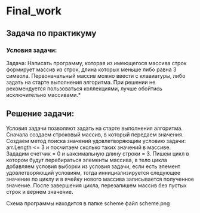 # Final_work #
## Задача по практикуму ##
### Условия задачи: ###

Задача: Написать программу, которая из имеющегося массива строк формирует массив из строк, длина которых меньше либо равна 3 символа. Первоначальный массив можно ввести с клавиатуры, либо задать на старте выполнения алгоритма. При решении не рекомендуется пользоваться коллекциями, лучше обойтись исключительно массивами.*

## Решение задачи: ##

Условия задачи позволяют задать на старте выполнения алгоритма.
Сначала создаем строковый массив, в который передаем значения. Создаем метод поиска значений удовлетворяющим условию задачи: arr.Length <= 3 и посчитаем сколько таких значений в массиве. Зададим счетчик = 0 и ьаксимальную длину строки = 3. Пишем цикл в котором будут перебираться элементы массива, в тело цикла добавляем условия выборки из условия задачи, если есть элемент удовлетворяющий условиям, тогда иннициализируется следующее значение по циклу и в ячейку нового массива записывается полученное значение. После завершения цикла, перезапишем массив без пустых строк и вернем значение.


Схема программы находится в папке scheme файл scheme.png
